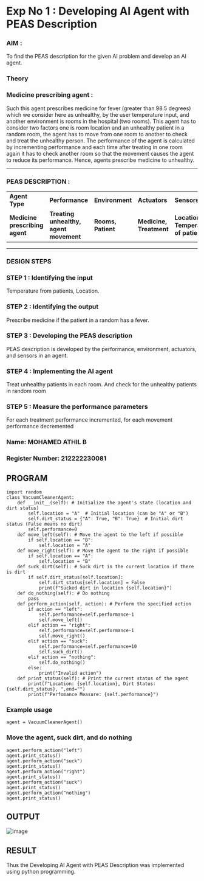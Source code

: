 <h1>Exp No 1 : Developing AI Agent with PEAS Description</h1>

<h3>AIM :</h3>
<p>To find the PEAS description for the given AI problem and develop an AI agent.</p>
<h3>Theory</h3>
<h3>Medicine prescribing agent :</h3>
<p>Such this agent prescribes medicine for fever (greater than 98.5 degrees) which we consider here as unhealthy, by the user temperature input, and another environment is rooms in the hospital (two rooms). This agent has to consider two factors one is room location and an unhealthy patient in a random room, the agent has to move from one room to another to check and treat the unhealthy person. The performance of the agent is calculated by incrementing performance and each time after treating in one room again it has to check another room so that the movement causes the agent to reduce its performance. Hence, agents prescribe medicine to unhealthy.</p>
<hr>
<h3>PEAS DESCRIPTION :</h3>
<table>
  <tr>
    <td><strong>Agent Type</strong></td>
    <td><strong>Performance</strong></td>
     <td><strong>Environment</strong></td>
    <td><strong>Actuators</strong></td>
    <td><strong>Sensors</strong></td>
  </tr>
    <tr>
    <td><strong>Medicine prescribing agent</strong></td>
    <td><strong>Treating unhealthy, agent movement</strong></td>
     <td><strong>Rooms, Patient</strong></td>
    <td><strong>Medicine, Treatment</strong></td>
    <td><strong>Location, Temperature of patient</strong></td>
  </tr>
</table>
<hr>
<H3>DESIGN STEPS</H3>
<h3>STEP 1 : Identifying the input</h3>
<p>Temperature from patients, Location.</p>
<h3>STEP 2 : Identifying the output</h3>
<p>Prescribe medicine if the patient in a random has a fever.</p>
<h3>STEP 3 : Developing the PEAS description</h3>
<p>PEAS description is developed by the performance, environment, actuators, and sensors in an agent.</p>
<h3>STEP 4 : Implementing the AI agent</h3>
<p>Treat unhealthy patients in each room. And check for the unhealthy patients in random room</p>
<h3>STEP 5 : Measure the performance parameters</h3>
<p>For each treatment performance incremented, for each movement performance decremented</p>

<h3>Name: MOHAMED ATHIL B </h3>
<h3>Register Number: 212222230081 </h3>

## PROGRAM
```
import random
class VacuumCleanerAgent:
    def __init__(self): # Initialize the agent's state (location and dirt status)
        self.location = "A"  # Initial location (can be "A" or "B")
        self.dirt_status = {"A": True, "B": True}  # Initial dirt status (False means no dirt)
        self.performance=0
    def move_left(self): # Move the agent to the left if possible
        if self.location == "B":
            self.location = "A"
    def move_right(self): # Move the agent to the right if possible
        if self.location == "A":
            self.location = "B"
    def suck_dirt(self): # Suck dirt in the current location if there is dirt
        if self.dirt_status[self.location]:
            self.dirt_status[self.location] = False
            print(f"Sucked dirt in location {self.location}")
    def do_nothing(self): # Do nothing
        pass
    def perform_action(self, action): # Perform the specified action
        if action == "left":
            self.performance=self.performance-1
            self.move_left()
        elif action == "right":
            self.performance=self.performance-1
            self.move_right()
        elif action == "suck":
            self.performance=self.performance+10
            self.suck_dirt()
        elif action == "nothing":
            self.do_nothing()
        else:
            print("Invalid action")
    def print_status(self): # Print the current status of the agent
        print(f"Location: {self.location}, Dirt Status: {self.dirt_status}, ",end="")
        print(f"Perfomance Measure: {self.performance}")
```
### Example usage
```
agent = VacuumCleanerAgent()
```
### Move the agent, suck dirt, and do nothing
```
agent.perform_action("left")
agent.print_status()
agent.perform_action("suck")
agent.print_status()
agent.perform_action("right")
agent.print_status()
agent.perform_action("suck")
agent.print_status()
agent.perform_action("nothing")
agent.print_status()
```

## OUTPUT 
![image](https://github.com/Roselinjovita/19AI405ExpNo1/assets/119104296/6ff1ad28-ef8e-4fca-aaee-21138e77a4af)

## RESULT
Thus the Developing AI Agent with PEAS Description was implemented using python programming.
